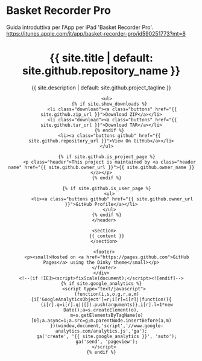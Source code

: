 # Basket Recorder Pro
Guida introduttiva per l'App per iPad 'Basket Recorder Pro'.
https://itunes.apple.com/it/app/basket-recorder-pro/id590251773?mt=8

<!doctype html>
<html lang="{{ site.lang | default: "en-US" }}">
  <head>
    <meta charset="utf-8">
    <meta http-equiv="X-UA-Compatible" content="chrome=1">
    <title>{{ site.title | default: site.github.repository_name }} by {{ site.github.owner_name }}</title>
    <link href='https://fonts.googleapis.com/css?family=Arvo:400,700,400italic' rel='stylesheet' type='text/css'>
    <link rel="stylesheet" href="{{ '/assets/css/style.css?v=' | append: site.github.build_revision | relative_url }}">
    <script src="{{ '/assets/js/scale.fix.js' | relative_url }}"></script>
    <meta name="viewport" content="width=device-width, initial-scale=1, user-scalable=no">
    <!--[if lt IE 9]>
    <script src="//html5shiv.googlecode.com/svn/trunk/html5.js"></script>
    <![endif]-->
  </head>
  <body>
    <div class="wrapper">
      <header>
        <h1 class="header">{{ site.title | default: site.github.repository_name }}</h1>
        <p class="header">{{ site.description | default: site.github.project_tagline }}</p>

        <ul>
          {% if site.show_downloads %}
            <li class="download"><a class="buttons" href="{{ site.github.zip_url }}">Download ZIP</a></li>
            <li class="download"><a class="buttons" href="{{ site.github.tar_url }}">Download TAR</a></li>
          {% endif %}
          <li><a class="buttons github" href="{{ site.github.repository_url }}">View On GitHub</a></li>
        </ul>

        {% if site.github.is_project_page %}
          <p class="header">This project is maintained by <a class="header name" href="{{ site.github.owner_url }}">{{ site.github.owner_name }}</a></p>
        {% endif %}

        {% if site.github.is_user_page %}
          <ul>
            <li><a class="buttons github" href="{{ site.github.owner_url }}">GitHub Profile</a></li>
          </ul>
        {% endif %}
      </header>

      <section>
        {{ content }}
      </section>

      <footer>
        <p><small>Hosted on <a href="https://pages.github.com">GitHub Pages</a> using the Dinky theme</small></p>
      </footer>
    </div>
    <!--[if !IE]><script>fixScale(document);</script><![endif]-->
    {% if site.google_analytics %}
      <script type="text/javascript">
        (function(i,s,o,g,r,a,m){i['GoogleAnalyticsObject']=r;i[r]=i[r]||function(){
        (i[r].q=i[r].q||[]).push(arguments)},i[r].l=1*new Date();a=s.createElement(o),
        m=s.getElementsByTagName(o)[0];a.async=1;a.src=g;m.parentNode.insertBefore(a,m)
        })(window,document,'script','//www.google-analytics.com/analytics.js','ga');
        ga('create', '{{ site.google_analytics }}', 'auto');
        ga('send', 'pageview');
      </script>
    {% endif %}
  </body>
</html>
